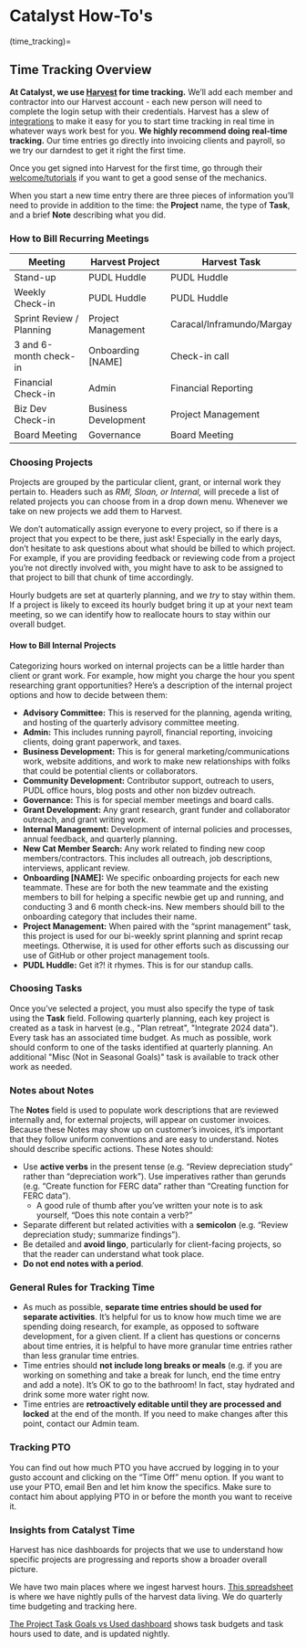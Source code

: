 # Catalyst How-To's

(time_tracking)=

## Time Tracking Overview

**At Catalyst, we use [Harvest](https://www.getharvest.com/) for time tracking.** We’ll add each member and contractor into our Harvest account - each new person will need to complete the login setup with their credentials. Harvest has a slew of [integrations](https://www.getharvest.com/integrations) to make it easy for you to start time tracking in real time in whatever ways work best for you. **We highly recommend doing real-time tracking.** Our time entries go directly into invoicing clients and payroll, so we try our darndest to get it right the first time.

Once you get signed into Harvest for the first time, go through their [welcome/tutorials](https://catalystcooperative.harvestapp.com/welcome) if you want to get a good sense of the mechanics.

When you start a new time entry there are three pieces of information you’ll need to provide in addition to the time: the **Project** name, the type of **Task**, and a brief **Note** describing what you did.

### How to Bill Recurring Meetings

| **Meeting**              | **Harvest Project**  | **Harvest Task**          |
| ------------------------ | -------------------- | ------------------------- |
| Stand-up                 | PUDL Huddle          | PUDL Huddle               |
| Weekly Check-in          | PUDL Huddle          | PUDL Huddle               |
| Sprint Review / Planning | Project Management   | Caracal/Inframundo/Margay |
| 3 and 6-month check-in   | Onboarding \[NAME\]  | Check-in call             |
| Financial Check-in       | Admin                | Financial Reporting       |
| Biz Dev Check-in         | Business Development | Project Management        |
| Board Meeting            | Governance           | Board Meeting             |

### Choosing Projects

Projects are grouped by the particular client, grant, or internal work they pertain to. Headers such as _RMI, Sloan, or Internal,_ will precede a list of related projects you can choose from in a drop down menu. Whenever we take on new projects we add them to Harvest.

We don’t automatically assign everyone to every project, so if there is a project that you expect to be there, just ask! Especially in the early days, don’t hesitate to ask questions about what should be billed to which project. For example, if you are providing feedback or reviewing code from a project you’re not directly involved with, you might have to ask to be assigned to that project to bill that chunk of time accordingly.

Hourly budgets are set at quarterly planning, and we _try_ to stay within them. If a project is likely to exceed its hourly budget bring it up at your next team meeting, so we can identify how to reallocate hours to stay within our overall budget.

#### How to Bill Internal Projects

Categorizing hours worked on internal projects can be a little harder than client or grant work. For example, how might you charge the hour you spent researching grant opportunities? Here’s a description of the internal project options and how to decide between them:

- **Advisory Committee:** This is reserved for the planning, agenda writing, and hosting of the quarterly advisory committee meeting.
- **Admin:** This includes running payroll, financial reporting, invoicing clients, doing grant paperwork, and taxes.
- **Business Development:** This is for general marketing/communications work, website additions, and work to make new relationships with folks that could be potential clients or collaborators.
- **Community Development:** Contributor support, outreach to users, PUDL office hours, blog posts and other non bizdev outreach.
- **Governance:** This is for special member meetings and board calls.
- **Grant Development:** Any grant research, grant funder and collaborator outreach, and grant writing work.
- **Internal Management:** Development of internal policies and processes, annual feedback, and quarterly planning.
- **New Cat Member Search:** Any work related to finding new coop members/contractors. This includes all outreach, job descriptions, interviews, applicant review.
- **Onboarding \[NAME\]:** We specific onboarding projects for each new teammate. These are for both the new teammate and the existing members to bill for helping a specific newbie get up and running, and conducting 3 and 6 month check-ins. New members should bill to the onboarding category that includes their name.
- **Project Management:** When paired with the “sprint management” task, this project is used for our bi-weekly sprint planning and sprint recap meetings. Otherwise, it is used for other efforts such as discussing our use of GitHub or other project management tools.
- **PUDL Huddle:** Get it?! it rhymes. This is for our standup calls.

### Choosing Tasks

Once you’ve selected a project, you must also specify the type of task using the **Task** field. Following quarterly planning, each key project is created as a task in harvest (e.g., "Plan retreat", "Integrate 2024 data"). Every task has an associated time budget. As much as possible, work should conform to one of the tasks identified at quarterly planning. An additional "Misc (Not in Seasonal Goals)" task is available to track other work as needed.

### Notes about Notes

The **Notes** field is used to populate work descriptions that are reviewed internally and, for external projects, will appear on customer invoices. Because these Notes may show up on customer’s invoices, it’s important that they follow uniform conventions and are easy to understand. Notes should describe specific actions. These Notes should:

- Use **active verbs** in the present tense (e.g. “Review depreciation study” rather than “depreciation work”). Use imperatives rather than gerunds (e.g. “Create function for FERC data” rather than “Creating function for FERC data”).
  - A good rule of thumb after you’ve written your note is to ask yourself, “Does this note contain a verb?”
- Separate different but related activities with a **semicolon** (e.g. “Review depreciation study; summarize findings”).
- Be detailed and **avoid lingo**, particularly for client-facing projects, so that the reader can understand what took place.
- **Do not end notes with a period**.

### General Rules for Tracking Time

- As much as possible, **separate time entries should be used for separate activities**. It’s helpful for us to know how much time we are spending doing research, for example, as opposed to software development, for a given client. If a client has questions or concerns about time entries, it is helpful to have more granular time entries rather than less granular time entries.
- Time entries should **not include long breaks or meals** (e.g. if you are working on something and take a break for lunch, end the time entry and add a note). It’s OK to go to the bathroom! In fact, stay hydrated and drink some more water right now.
- Time entries are **retroactively editable until they are processed and locked** at the end of the month. If you need to make changes after this point, contact our Admin team.

### Tracking PTO

You can find out how much PTO you have accrued by logging in to your gusto account and clicking on the “Time Off” menu option. If you want to use your PTO, email Ben and let him know the specifics. Make sure to contact him about applying PTO in or before the month you want to receive it.

### Insights from Catalyst Time

Harvest has nice dashboards for projects that we use to understand how specific projects are progressing and reports show a broader overall picture.

We have two main places where we ingest harvest hours. [This spreadsheet](https://docs.google.com/spreadsheets/d/19vyQE2sT_uqC8a--6_TODWApk84RZXYTznRkViPkJDs/edit#gid=0) is where we have nightly pulls of the harvest data living. We do quarterly time budgeting and tracking here.

[The Project Task Goals vs Used dashboard](https://docs.google.com/spreadsheets/d/19vyQE2sT_uqC8a--6_TODWApk84RZXYTznRkViPkJDs/edit#gid=1900834818) shows task budgets and task hours used to date, and is updated nightly.

